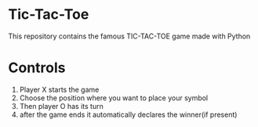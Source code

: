 # Tic-Tac-Toe

This repository contains the famous TIC-TAC-TOE game made with Python

# Controls
1. Player X starts the game
2. Choose the position where you want to place your symbol
3. Then player O has its turn
4. after the game ends it automatically declares the winner(if present)
